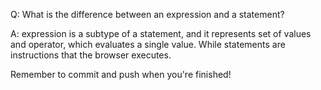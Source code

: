 Q: What is the difference between an expression and a statement?

A: expression is a subtype of a statement, and it represents set of values and operator, which evaluates a single value. While statements are instructions that the browser executes.


Remember to commit and push when you're finished!